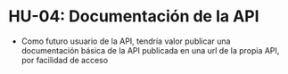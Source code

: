 # HU-04: Documentación de la API

* Como futuro usuario de la API, tendría valor publicar una documentación básica de la API publicada en una url de la propia API, por facilidad de acceso
